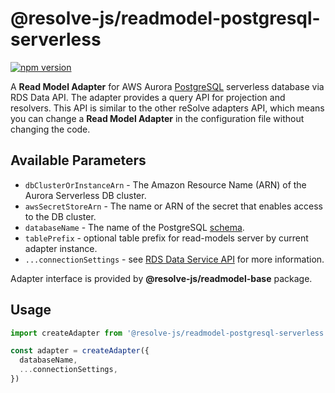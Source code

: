 # **@resolve-js/readmodel-postgresql-serverless**

[![npm version](https://badge.fury.io/js/%40resolve-js%2Freadmodel-postgresql-serverless.svg)](https://badge.fury.io/js/%40resolve-js%2Freadmodel-postgresql-serverless)

A **Read Model Adapter** for AWS Aurora [PostgreSQL](https://www.postgresql.org) serverless database via RDS Data API.
The adapter provides a query API for projection and resolvers. This API is similar to the other reSolve adapters API, which means you can change a **Read Model Adapter** in the configuration file without changing the code.

## Available Parameters

- `dbClusterOrInstanceArn` - The Amazon Resource Name (ARN) of the Aurora Serverless DB cluster.
- `awsSecretStoreArn` - The name or ARN of the secret that enables access to the DB cluster.
- `databaseName` - The name of the PostgreSQL [schema](https://www.postgresql.org/docs/10/ddl-schemas.html).
- `tablePrefix` - optional table prefix for read-models server by current adapter instance.
- `...connectionSettings` - see [RDS Data Service API](https://docs.aws.amazon.com/AWSJavaScriptSDK/latest/AWS/RDSDataService.html) for more information.

Adapter interface is provided by **@resolve-js/readmodel-base** package.

## Usage

```js
import createAdapter from '@resolve-js/readmodel-postgresql-serverless'

const adapter = createAdapter({
  databaseName,
  ...connectionSettings,
})
```
